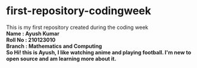 # first-repository-codingweek
This is my first repository created during the coding week<br>
<b>Name<b> : Ayush Kumar<br>
<b>Roll No<b> : 210123010<br>
<b>Branch<b> : Mathematics and Computing<br> 
So Hi! this is Ayush, I like watching anime and playing football.
I'm new to open source and am learning more about it.<br>
